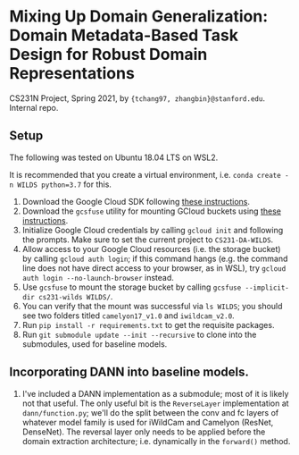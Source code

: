 # Mixing Up Domain Generalization: Domain Metadata-Based Task Design for Robust Domain Representations

CS231N Project, Spring 2021, by `{tchang97, zhangbin}@stanford.edu`. Internal repo.

## Setup

The following was tested on Ubuntu 18.04 LTS on WSL2.

It is recommended that you create a virtual environment, i.e. `conda create -n WILDS python=3.7` for this.

1. Download the Google Cloud SDK following [these instructions](https://cloud.google.com/sdk/docs/install).
2. Download the `gcsfuse` utility for mounting GCloud buckets using [these instructions](https://github.com/GoogleCloudPlatform/gcsfuse/).
3. Initialize Google Cloud credentials by calling `gcloud init` and following the prompts. Make sure to set the current project to `CS231-DA-WILDS`.
4. Allow access to your Google Cloud resources (i.e. the storage bucket) by calling `gcloud auth login`; if this command hangs (e.g. the command line does not have direct access to your browser, as in WSL), try `gcloud auth login --no-launch-browser` instead.
5. Use `gcsfuse` to mount the storage bucket by calling `gcsfuse --implicit-dir cs231-wilds WILDS/`.
6. You can verify that the mount was successful via `ls WILDS`; you should see two folders titled `camelyon17_v1.0` and `iwildcam_v2.0`.
7. Run `pip install -r requirements.txt` to get the requisite packages.
8. Run `git submodule update --init --recursive` to clone into the submodules, used for baseline models.

## Incorporating DANN into baseline models.

1. I've included a DANN implementation as a submodule; most of it is likely not that useful. The only useful bit is the `ReverseLayer` implementation at `dann/function.py`; we'll do the split between the conv and fc layers of whatever model family is used for iWildCam and Camelyon (ResNet, DenseNet). The reversal layer only needs to be applied before the domain extraction architecture; i.e. dynamically in the `forward()` method.
